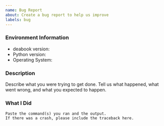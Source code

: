 ```yaml
---
name: Bug Report
about: Create a bug report to help us improve
labels: bug
---
```


<!-- Please search existing issues to avoid creating duplicates. -->

### Environment Information

-   deabook version:
-   Python version:
-   Operating System:

### Description

Describe what you were trying to get done.
Tell us what happened, what went wrong, and what you expected to happen.

### What I Did

```
Paste the command(s) you ran and the output.
If there was a crash, please include the traceback here.
```
